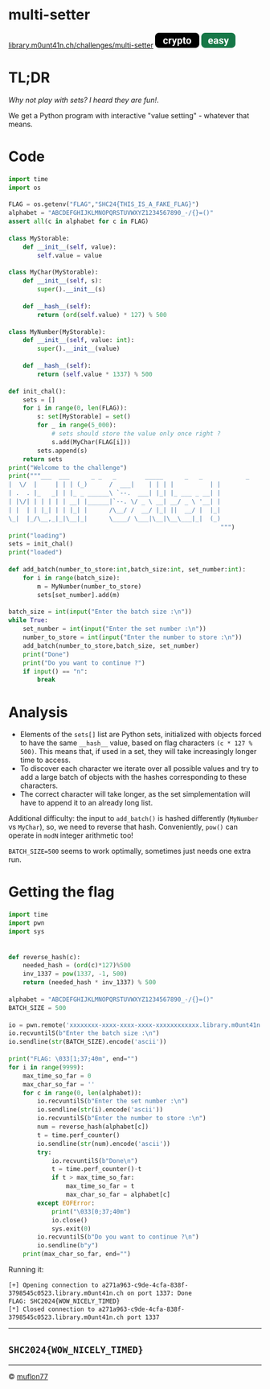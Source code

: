 # multi-setter

[library.m0unt41n.ch/challenges/multi-setter](https://library.m0unt41n.ch/challenges/multi-setter) ![](../../resources/crypto.svg) ![](../../resources/easy.svg) 

# TL;DR

*Why not play with sets? I heard they are fun!*.

We get a Python program with interactive "value setting" - whatever that means.

# Code

```python
import time
import os

FLAG = os.getenv("FLAG","SHC24{THIS_IS_A_FAKE_FLAG}")
alphabet = "ABCDEFGHIJKLMNOPQRSTUVWXYZ1234567890_-/{}=()"
assert all(c in alphabet for c in FLAG)

class MyStorable:
    def __init__(self, value):
        self.value = value

class MyChar(MyStorable):
    def __init__(self, s):
        super().__init__(s)

    def __hash__(self):
        return (ord(self.value) * 127) % 500

class MyNumber(MyStorable):
    def __init__(self, value: int):
        super().__init__(value)

    def __hash__(self):
        return (self.value * 1337) % 500

def init_chal():
    sets = []
    for i in range(0, len(FLAG)):
        s: set[MyStorable] = set()
        for _ in range(5_000):
            # sets should store the value only once right ?
            s.add(MyChar(FLAG[i]))
        sets.append(s)
    return sets
print("Welcome to the challenge")
print("""___  ___      _ _   _        _____      _   _            _ 
|  \/  |     | | | (_)      /  ___|    | | | |          | |
| .  . |_   _| | |_ _ ______\ `--.  ___| |_| |_ ___ _ __| |
| |\/| | | | | | __| |______|`--. \/ _ \ __| __/ _ \ '__| |
| |  | | |_| | | |_| |      /\__/ /  __/ |_| ||  __/ |  |_|
\_|  |_/\__,_|_|\__|_|      \____/ \___|\__|\__\___|_|  (_)
                                                           """)
print("loading")
sets = init_chal()
print("loaded")

def add_batch(number_to_store:int,batch_size:int, set_number:int):
    for i in range(batch_size):
        m = MyNumber(number_to_store)
        sets[set_number].add(m)

batch_size = int(input("Enter the batch size :\n"))
while True:
    set_number = int(input("Enter the set number :\n"))
    number_to_store = int(input("Enter the number to store :\n"))
    add_batch(number_to_store,batch_size, set_number)
    print("Done")
    print("Do you want to continue ?")
    if input() == "n":
        break
```

# Analysis

*   Elements of the `sets[]` list are Python sets, initialized with objects
    forced to have the same `__hash__` value, based on flag characters
    `(c * 127 % 500)`. This means that, if used in a set, they will take increasingly
    longer time to access.
*   To discover each character we iterate over all possible values and try to
    add a large batch of objects with the hashes corresponding to these characters.
*   The correct character will take longer, as the set simplementation will have to
    append it to an already long list.

Additional difficulty: the input to `add_batch()` is hashed differently
(`MyNumber` vs `MyChar`), so, we need to reverse that hash. Conveniently,
`pow()` can operate in `modN` integer arithmetic too!

`BATCH_SIZE=500` seems to work optimally, sometimes just needs one extra run.

# Getting the flag

```python
import time
import pwn
import sys


def reverse_hash(c):
    needed_hash = (ord(c)*127)%500
    inv_1337 = pow(1337, -1, 500)
    return (needed_hash * inv_1337) % 500

alphabet = "ABCDEFGHIJKLMNOPQRSTUVWXYZ1234567890_-/{}=()"
BATCH_SIZE = 500

io = pwn.remote('xxxxxxxx-xxxx-xxxx-xxxx-xxxxxxxxxxxx.library.m0unt41n.ch', 1337, ssl=True)
io.recvuntilS(b"Enter the batch size :\n")
io.sendline(str(BATCH_SIZE).encode('ascii'))

print("FLAG: \033[1;37;40m", end="")
for i in range(9999):
    max_time_so_far = 0
    max_char_so_far = ''
    for c in range(0, len(alphabet)):
        io.recvuntilS(b"Enter the set number :\n")
        io.sendline(str(i).encode('ascii'))
        io.recvuntilS(b"Enter the number to store :\n")
        num = reverse_hash(alphabet[c])
        t = time.perf_counter()
        io.sendline(str(num).encode('ascii'))
        try:
            io.recvuntilS(b"Done\n")
            t = time.perf_counter()-t
            if t > max_time_so_far:
                max_time_so_far = t
                max_char_so_far = alphabet[c]
        except EOFError:
            print("\033[0;37;40m")
            io.close()
            sys.exit(0)
        io.recvuntilS(b"Do you want to continue ?\n")
        io.sendline(b"y")
    print(max_char_so_far, end="")
```

Running it:

```
[+] Opening connection to a271a963-c9de-4cfa-838f-3798545c0523.library.m0unt41n.ch on port 1337: Done
FLAG: SHC2024{WOW_NICELY_TIMED}
[*] Closed connection to a271a963-c9de-4cfa-838f-3798545c0523.library.m0unt41n.ch port 1337
```

---

## `SHC2024{WOW_NICELY_TIMED}`


<hr>

&copy; [muflon77](https://library.m0unt41n.ch/players/805ae1c8-9fe4-5816-b4a4-5057fa6eedb1)
